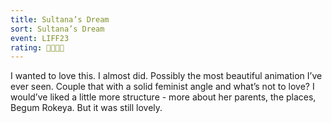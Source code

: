 ```yaml
---
title: Sultana’s Dream
sort: Sultana’s Dream
event: LIFF23
rating: 🐘🐘🐘🐘
---
```

I wanted to love this. I almost did. Possibly the most beautiful animation I’ve ever seen. Couple that with a solid feminist angle and what’s not to love? I would’ve liked a little more structure - more about her parents, the places, Begum Rokeya. But it was still lovely.

